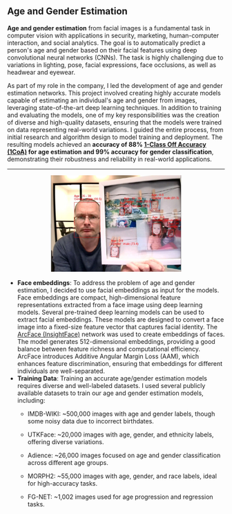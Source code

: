 ## Age and Gender Estimation ##

**Age and gender estimation** from facial images is a fundamental task in computer vision with applications in security, marketing, human-computer interaction, and social analytics. The goal is to automatically predict a person's age and gender based on their facial features using deep convolutional neural networks (CNNs). The task is highly challenging due to variations in lighting, pose, facial expressions, face occlusions, as well as headwear and eyewear.

As part of my role in the company, I led the development of age and gender estimation networks. This project involved creating highly accurate models capable of estimating an individual's age and gender from images, leveraging state-of-the-art deep learning techniques. In addition to training and evaluating the models, one of my key responsibilities was the creation of diverse and high-quality datasets, ensuring that the models were trained on data representing real-world variations. I guided the entire process, from initial research and algorithm design to model training and deployment. The resulting models achieved an **accuracy of 88% [1-Class Off Accuracy (1CoA)](https://arxiv.org/abs/2108.08186) for age estimation and 99% accuracy for gender classification**, demonstrating their robustness and reliability in real-world applications.

---
<div style="text-align: center;">
  <img src="images/AgeGenderImage.jpg?raw=true" width="60%" height="60%">
</div>

+ **Face embeddings**: To address the problem of age and gender estimation, I decided to use facial embeddings as input for the models. Face embeddings are compact, high-dimensional feature representations extracted from a face image using deep learning models. Several pre-trained deep learning models can be used to extract facial embeddings. These models are designed to convert a face image into a fixed-size feature vector that captures facial identity. The [ArcFace (InsightFace)](https://insightface.ai/arcface?utm_source=chatgpt.com) network was used to create embeddings of faces. The model generates 512-dimensional embeddings, providing a good balance between feature richness and computational efficiency. ArcFace introduces Additive Angular Margin Loss (AAM), which enhances feature discrimination, ensuring that embeddings for different individuals are well-separated.
+ **Training Data**: Training an accurate age/gender estimation models requires diverse and well-labeled datasets. I used several publicly available datasets to train our age and gender estimation models, including:
  + IMDB-WIKI: ~500,000 images with age and gender labels, though some noisy data due to incorrect birthdates.

  + UTKFace: ~20,000 images with age, gender, and ethnicity labels, offering diverse variations.

  + Adience: ~26,000 images focused on age and gender classification across different age groups.

  + MORPH2: ~55,000 images with age, gender, and race labels, ideal for high-accuracy tasks.

  + FG-NET: ~1,002 images used for age progression and regression tasks.

